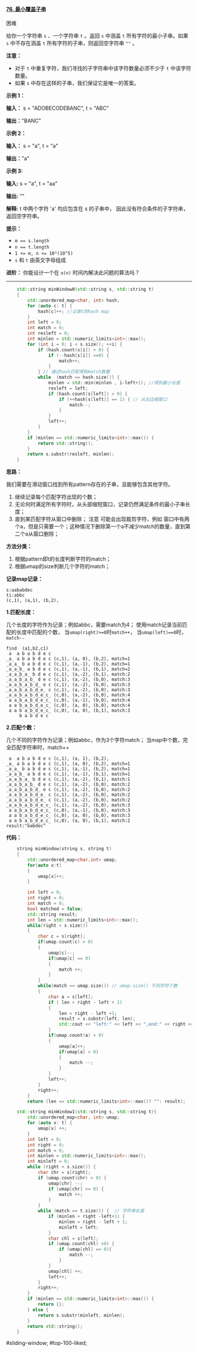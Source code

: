 #### [76. 最小覆盖子串](https://leetcode.cn/problems/minimum-window-substring/)

困难

给你一个字符串 `s` 、一个字符串 `t` 。返回 `s` 中涵盖 `t` 所有字符的最小子串。如果 `s` 中不存在涵盖 `t` 所有字符的子串，则返回空字符串 `""` 。

**注意：**

-   对于 `t` 中重复字符，我们寻找的子字符串中该字符数量必须不少于 `t` 中该字符数量。
-   如果 `s` 中存在这样的子串，我们保证它是唯一的答案。

**示例 1：**

**输入：** s = "ADOBECODEBANC", t = "ABC"

**输出：**"BANC"

**示例 2：**

**输入：** s = "a", t = "a"

**输出：**"a"

**示例 3:**

**输入:** s = "a", t = "aa"

**输出:** ""

**解释:** t 中两个字符 'a' 均应包含在 s 的子串中，
因此没有符合条件的子字符串，返回空字符串。

**提示：**

- `m == s.length`
- `n == t.length`
- `1 <= m, n <= 10⁵(10^5)`
- `s` 和 `t` 由英文字母组成

**进阶：** 你能设计一个在 `o(n)` 时间内解决此问题的算法吗？
---- ----

```cpp
    std::string minWindow0(std::string s, std::string t)
    {
        std::unordered_map<char, int> hash;
        for (auto c: t) {
            hash[c]++; //记录t的hash map
        }
        int left = 0;
        int match = 0;
        int resleft = 0;
        int minlen = std::numeric_limits<int>::max();
        for (int i = 0; i < s.size(); ++i) {
            if (hash.count(s[i]) > 0) {
                if (--hash[s[i]] ==0) {
                    match++;
                }
            } // 通过hash匹配得到match数量
            while  (match == hash.size()) {
                minlen = std::min(minlen , i-left+1); //得到最小长度
                resleft = left;
                if (hash.count(s[left]) > 0) {
                    if (++hash[s[left]] == 1) { // 从左边缩窗口
                        match--;
                    }
                }
                left++;
            }
        }
        if (minlen == std::numeric_limits<int>::max()) {
            return std::string();
        }
        return s.substr(resleft, minlen);
    }
```

**思路：**

我们需要在滑动窗口找到所有pattern存在的子串，且能够包含其他字符。

1. 继续记录每个匹配字符出现的个数；
2. 无论何时满足所有字符时，从头部缩短窗口，记录仍然满足条件的最小子串长度；
3. 直到某匹配字符从窗口中删除；
注意 可能会出现裁剪字符，例如 窗口中有两个a，但是只需要一个；这种情况下删除第一个a不减少match的数量，直到第二个a从窗口删除；

**方法分类：**
1. 根据pattern即t的长度判断字符的match；
2. 根据umap的size判断几个字符的match；

**记录map记录：**
```
s:aababdec
ti:abbc
(c,1), (a,1), (b,2),
```

**1.匹配长度：**

几个长度的字符作为记录；例如abbc，需要match为4；
使用match记录当前匹配的长度中匹配的个数，
当`umap(right)>=0`时`match++`，
当`umap(left)==0`时，`match--`

```
find  (a1,b2,c1)
 a  a b a b d e c
_a_ a b a b d e c (c,1), (a, 0), (b,2), match=1
_a_a_ b a b d e c (c,1), (a,-1), (b,2), match=1
_a_a_b_ a b d e c (c,1), (a,-1), (b,1), match=2
_a_a_b_a_ b d e c (c,1), (a,-2), (b,1), match:2
_a_a_b_a_b_ d e c (c,1), (a,-2), (b,0), match:3
_a_a_b_a_b_d_ e c (c,1), (a,-2), (b,0), match:3
_a_a_b_a_b_d_e_ c (c,1), (a,-2), (b,0), match:3
_a_a_b_a_b_d_e_c_ (c,0), (a,-2), (b,0), match:4
 a a_b_a_b_d_e_c_ (c,0), (a,-1), (b,0), match:4
 a a b_a_b_d_e_c_ (c,0), (a, 0), (b,0), match:4
 a a b a_b_d_e_c_ (c,0), (a, 0), (b,1), match:3
     b a b d e c
```

**2.匹配个数：**

几个不同的字符作为记录；例如abbc，作为3个字符match；
当map中个数，完全匹配字符串时，match++

```
 a  a b a b d e c (c,1), (a, 1), (b,2),
_a_ a b a b d e c (c,1), (a, 0), (b,2), match=1
_a_a_ b a b d e c (c,1), (a,-1), (b,2), match=1
_a_a_b_ a b d e c (c,1), (a,-1), (b,1), match=1
_a_a_b_a_ b d e c (c,1), (a,-2), (b,1), match:1
_a_a_b_a_b_ d e c (c,1), (a,-2), (b,0), match:2
_a_a_b_a_b_d_ e c (c,1), (a,-2), (b,0), match:2
_a_a_b_a_b_d_e_ c (c,1), (a,-2), (b,0), match:2
_a_a_b_a_b_d_e_ c (c,1), (a,-2), (b,0), match:2
_a_a_b_a_b_d_e_c_ (c,1), (a,-2), (b,0), match:3
 a a_b_a_b_d_e_c_ (c,0), (a,-1), (b,0), match:3
 a a b_a_b_d_e_c_ (c,0), (a, 0), (b,0), match:3
 a a b a_b_d_e_c_ (c,0), (a, 0), (b,1), match:2
result:"babdec"
```
**代码：**
```cpp
    string minWindow(string s, string t)
    {
        std::unordered_map<char,int> umap;
        for(auto x:t)
        {
            umap[x]++;
        }

        int left = 0;
        int right = 0;
        int match = 0;
        bool matched = false;
        std::string result;
        int len = std::numeric_limits<int>::max();
        while(right < s.size())
        {
            char c = s[right];
            if(umap.count(c) > 0)
            {
                umap[c]--;
                if(umap[c] == 0)
                {
                    match ++;
                }
            }
            while(match == umap.size()) // umap.size() 不同字符个数
            {
                char a = s[left];
                if ( len > right - left + 1)
                {
                    len = right - left +1;
                    result = s.substr(left, len);
                    std::cout << "left:" << left << ",end:" << right << s.substr(left, right-left+1) << std::endl;
                }
                if(umap.count(a) > 0)
                {
                    umap[a]++;
                    if(umap[a] > 0)
                    {
                        match --;
                    }
                }
                left++;
            }
            right++;
        }
        return (len == std::numeric_limits<int>::max()? "": result);
```


```cpp
    std::string minWindow1(std::string s, std::string t){
        std::unordered_map<char, int> umap;
        for (auto x: t) {
            umap[x] ++;
        }
        int left = 0;
        int right = 0;
        int match = 0;
        int minlen = std::numeric_limits<int>::max();
        int minleft = 0;
        while (right < s.size()) {
            char chr = s[right];
            if (umap.count(chr) > 0) {
                umap[chr] --;
                if (umap[chr] >= 0) {
                    match ++;
                }
            }
            while (match == t.size()) {  // 字符串长度
                if (minlen > right -left+1) {
                    minlen = right - left + 1;
                    minleft = left;
                }
                char chl = s[left];
                if (umap.count(chl) >0) {
                    if (umap[chl] == 0){
                        match --;
                    }
                }
                umap[chl] ++;
                left++;
            }
            right++;
        }
        if (minlen == std::numeric_limits<int>::max()) {
            return {};
        } else {
            return s.substr(minleft, minlen);
        }
        return std::string();
    }
```

#sliding-window; #top-100-liked;
